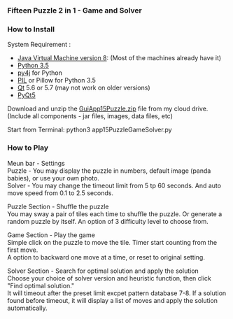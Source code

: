 ### Fifteen Puzzle 2 in 1 - Game and Solver

### How to Install
System Requirement :  
* [Java Virtual Machine version 8]: (Most of the machines already have it)  
* [Python 3.5]
* [py4j] for Python
* [PIL] or Pillow for Python 3.5
* [Qt] 5.6 or 5.7 (may not work on older versions)
* [PyQt5]

Download and unzip the [GuiApp15Puzzle.zip] file from my cloud drive. (Include all components - jar files, images, data files, etc)  

Start from Terminal: python3 app15PuzzleGameSolver.py

### How to Play
Meun bar - Settings  
Puzzle - You may display the puzzle in numbers, default image (panda babies), or use your own photo.  
Solver - You may change the timeout limit from 5 tp 60 seconds.  And auto move speed from 0.1 to 2.5 seconds.  

Puzzle Section - Shuffle the puzzle  
You may sway a pair of tiles each time to shuffle the puzzle.  Or generate a random puzzle by itself.  An option of 3 difficulty level to choose from.  

Game Section - Play the game  
Simple click on the puzzle to move the tile.  Timer start counting from the first move.  
A option to backward one move at a time, or reset to original setting.  

Solver Section - Search for optimal solution and apply the solution  
Choose your choice of solver version and heuristic function, then click "Find optimal solution."  
It will timeout after the preset limit excpet pattern database 7-8.  If a solution found before timeout, it will display a list of moves and apply the solution automatically.  

[Java Virtual Machine version 8]: http://www.oracle.com/technetwork/java/javase/downloads/jre8-downloads-2133155.html
[Python 3.5]: https://www.python.org/downloads/
[py4j]: https://www.py4j.org/install.html
[PIL]: https://wp.stolaf.edu/it/installing-pil-pillow-cimage-on-windows-and-mac/
[Qt]: https://www.qt.io
[PyQt5]: http://pyqt.sourceforge.net/Docs/PyQt5/installation.html
[GuiApp15Puzzle.zip]: https://my.pcloud.com/publink/show?code=XZqDDNZVM7tX7qmwGzU2i8qPXqyiRt06n9V
